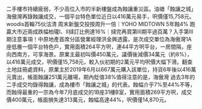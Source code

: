 二手樓市持續疲弱，不少高位入市的半新樓盤成為蝕讓重災區。油塘「蝕讓之城」海傲灣再錄蝕讓成交，一個平台特色單位近日以416萬元易手，呎價僅15,758元。woodis首輪75伙沽清 周末新盤交投按周升一倍｜YOHO MIDTOWN 5年蝕4% 跑贏大市近兩成跌幅柏瓏I、II撻訂比例達16%｜撻完再買第III期平過百萬？入手第III期注意事項！中原地產首席分區營業經理洪金興透露，是次成交單位為海傲灣1A座低層一個平台特色戶，實用面積264平方呎，連44平方呎平台，一房間隔，座向西南方，可享海景。原業主最初叫價450萬元，議價後減價34萬元（約8%），以416萬元成交，呎價僅15,758元，較入伙初期的2萬元平均呎價大幅下滑。翻查土地註冊處資料，原業主於2019年6月以667萬元購入該單位，持貨6年後以416萬元賣出，帳面蝕讓251萬元離場，期內貶值38%值得注意的是，海傲灣 過去3年的二手成交均錄得蝕讓，成為樓市「蝕讓之城」的代表。蝕幅介乎7%至44%不等，而蝕得最重的一宗為今年7月底成交的1B座31樓B室，實用面積269平方呎，成交價400萬元，帳面損失達313萬元，蝕幅高達44%，呎價僅14,870元。